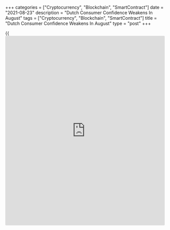 +++
categories = ["Cryptocurrency", "Blockchain", "SmartContract"]
date = "2021-08-23"
description = "Dutch Consumer Confidence Weakens In August"
tags = ["Cryptocurrency", "Blockchain", "SmartContract"]
title = "Dutch Consumer Confidence Weakens In August"
type = "post"
+++

{{<iframe id="large-banner" src="https://www.bounty.group/#slide=15.0" width="100%" height="600" scrolling="no" style="border: 0px solid rgb(216, 221, 230); border-radius: 3px;">}}

The Netherlands' consumer confidence weakened in August, data from the
Central Bureau of Statistics showed on Monday.

The consumer confidence index rose to -6 in August from -4 in July. The
score was below the 20-year average of -8 points.

Among components, the economic climate index fell to -11 in August from
-10 in July. The assessment of the future economic climate was less
positive and consumers' opinion on the past economic situation was less
negative.

The indicator for willingness to buy fell to -2.0 in August from zero in
the previous month.

For comments and feedback [contact](https://www.playgroundfx.com/contact/): editorial@rtt[news](https://www.letsplayfx.com/blog/forex-news-website/).com

[Economic News][1]

 **What parts of the world are seeing the best (and worst) economic
performances lately? Click[here][2] to check out our [Econ Scorecard][2]
and find out! See up-to-the-moment [ranking](https://www.playgroundfx.com/blog/crypto-exchange-ranking/)s for the best and worst
performers in [GDP][3], [unemployment rate][4], [inflation][2] and much
more.**

   1. www.rtt[news](https://www.letsplayfx.com/blog/forex-news-website/).com/Content/EconomicNews.aspx
   2. www.rtt[news](https://www.letsplayfx.com/blog/forex-news-website/).com/economic-scorecard/world-rank/CPI/highest-performance.aspx
   3. www.rtt[news](https://www.letsplayfx.com/blog/forex-news-website/).com/economic-scorecard/world-rank/GDP/highest-performance.aspx
   4. www.rtt[news](https://www.letsplayfx.com/blog/forex-news-website/).com/economic-scorecard/world-rank/unemployment-rate/lowest-performance.aspx
